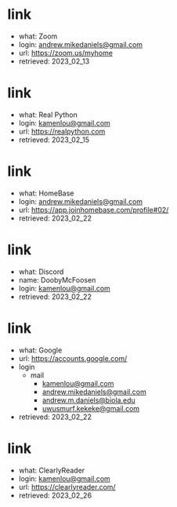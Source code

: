 # link
- what: Zoom
- login: andrew.mikedaniels@gmail.com
- url: https://zoom.us/myhome
- retrieved: 2023_02_13

# link
- what: Real Python
- login: kamenlou@gmail.com
- url: https://realpython.com
- retrieved: 2023_02_15

# link
- what: HomeBase
- login: andrew.mikedaniels@gmail.com
- url: https://app.joinhomebase.com/profile#02/
- retrieved: 2023_02_22

# link
- what: Discord
- name: DoobyMcFoosen
- login: kamenlou@gmail.com
- retrieved: 2023_02_22

# link
- what: Google
- url: https://accounts.google.com/
- login
  - mail
    - kamenlou@gmail.com
    - andrew.mikedaniels@gmail.com
    - andrew.m.daniels@biola.edu
    - uwusmurf.kekeke@gmail.com
- retrieved: 2023_02_22

# link
- what: ClearlyReader
- login: kamenlou@gmail.com
- url: https://clearlyreader.com/
- retrieved: 2023_02_26

